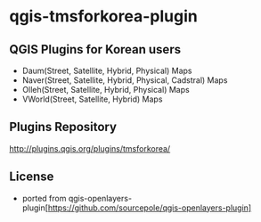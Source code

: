 qgis-tmsforkorea-plugin
=======================


QGIS Plugins for Korean users
------------------------------
 - Daum(Street, Satellite, Hybrid, Physical) Maps
 - Naver(Street, Satellite, Hybrid, Physical, Cadstral) Maps
 - Olleh(Street, Satellite, Hybrid, Physical) Maps
 - VWorld(Street, Satellite, Hybrid) Maps


Plugins Repository
------------------------------
http://plugins.qgis.org/plugins/tmsforkorea/


License
----------
 - ported from qgis-openlayers-plugin[https://github.com/sourcepole/qgis-openlayers-plugin]
